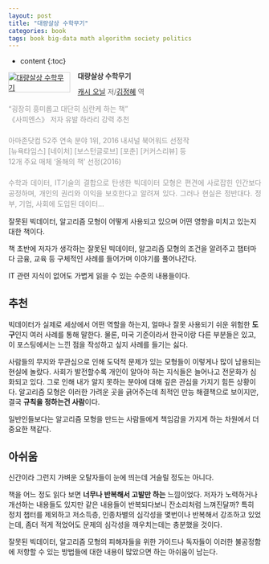 ```yaml
---
layout: post
title: "대량살상 수학무기"
categories: book
tags: book big-data math algorithm society politics
---
```


* content
{:toc}

<div style="clear:left;text-align:left;"><div style="float:left;margin:0 15px 5px 0;"><a href="http://www.yes24.com/24/Goods/49866464" style="display:inline-block;overflow:hidden;border:solid 1px #ccc;" target="_blank"><img style="margin:-1px;vertical-align:top;" src="http://image.yes24.com/goods/49866464/M" border="0" alt="대량살상 수학무기"></a></div><div><p style="line-height:1.2em;color:#333;font-size:14px;font-weight:bold;">대량살상 수학무기</p><p style="margin-top:5px;line-height:1.2em;color:#666;"><a href="http://www.yes24.com//SearchCorner/Result?domain=ALL&author_yn=Y&query=&auth_no=188540" target="_blank">캐시 오닐</a> 저/<a href="http://www.yes24.com//SearchCorner/Result?domain=ALL&author_yn=Y&query=&auth_no=140561" target="_blank">김정혜</a> 역</p><p style="margin-top:14px;line-height:1.5em;text-align:justify;color:#999;">“굉장히 흥미롭고 대단히 심란케 하는 책” <br/>《사피엔스》 저자 유발 하라리 강력 추천 <br/><br/> 아마존닷컴 52주 연속 분야 1위, 2016 내셔널 북어워드 선정작 <br/>[뉴욕타임스] [네이처] [보스턴글로브] [포춘] [커커스리뷰] 등 <br/>12개 주요 매체 ‘올해의 책’ 선정(2016) <br/><br/>수학과 데이터, IT기술의 결합으로 탄생한 빅데이터 모형은 편견에 사로잡힌 인간보다 공정하며, 개인의 권리와 이익을 보호한다고 알려져 있다. 그러나 현실은 정반대다. 정부, 기업, 사회에 도입된 데이터...</p></div></div>

잘못된 빅데이터, 알고리즘 모형이 어떻게 사용되고 있으며 어떤 영향을 미치고 있는지 대한 책이다.

책 초반에 저자가 생각하는 잘못된 빅데이터, 알고리즘 모형의 조건을 알려주고 챕터마다 금융, 교육 등 구체적인 사례를 들어가며 이야기를 풀어나간다.

IT 관련 지식이 없어도 가볍게 읽을 수 있는 수준의 내용들이다.

<!--more-->

## 추천

빅데이터가 실제로 세상에서 어떤 역할을 하는지, 얼마나 잘못 사용되기 쉬운 위험한 **도구**인지 여러 사례를 통해 말한다. 물론, 미국 기준이라서 한국이랑 다른 부분들은 있고, 이 포스팅에서는 느낀 점을 작성하고 싶지 사례를 들기는 싫다.

사람들의 무지와 무관심으로 인해 도덕적 문제가 있는 모형들이 이렇게나 많이 남용되는 현실에 놀랐다. 사회가 발전할수록 개인이 알아야 하는 지식들은 늘어나고 전문화가 심화되고 있다. 그로 인해 내가 알지 못하는 분야에 대해 깊은 관심을 가지기 힘든 상황이다. 알고리즘 모형은 이러한 가려운 곳을 긁어주는데 최적인 만능 해결책으로 보이지만, 결국 **규칙을 정하는건 사람**이다.

일반인들보다는 알고리즘 모형을 만드는 사람들에게 책임감을 가지게 하는 차원에서 더 중요한 책같다.

## 아쉬움

신간이라 그런지 가벼운 오탈자들이 눈에 띄는데 거슬릴 정도는 아니다.

책을 어느 정도 읽다 보면 **너무나 반복해서 고발만 하는** 느낌이었다. 저자가 노력하거나 개선하는 내용들도 있지만 같은 내용들이 반복되다보니 잔소리처럼 느껴진달까? 특히 정치 챕터를 제외하고 저소득층, 인종차별의 심각성을 몇번이나 반복해서 강조하고 있었는데, 좀더 적게 적었어도 문제의 심각성을 깨우치는데는 충분했을 것이다.

잘못된 빅데이터, 알고리즘 모형의 피해자들을 위한 가이드나 독자들이 이러한 불공정함에 저항할 수 있는 방법들에 대한 내용이 많았으면 하는 아쉬움이 남는다.
